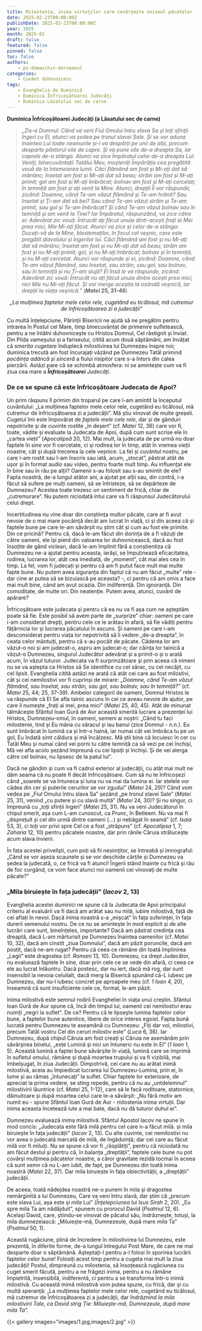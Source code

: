 ```yaml
---
title: Milostenia, inima virtuţilor care covârșește noianul păcatelor
date: 2025-02-23T00:00:00Z
publishDate: 2025-02-23T00:00:00Z
year: 2025
month: 2025-02
draft: false
featured: false
pinned: false
toc: false
authors:
    - ps-damaschin-dorneanul
categories:
    - Cuvânt duhovnicesc
tags:
    - Evanghelia de Duminică
    - Duminica Înfricoșătoarei Judecăți
    - Duminica Lăsatului sec de carne
---
```

**Duminica Înfricoșătoarei Judecăți (a Lăsatului sec de carne)**

> _„Zis-a Domnul: Când va veni Fiul Omului întru slava Sa și toți sfinții îngeri cu El, atunci va ședea pe tronul slavei Sale. Și se vor aduna înaintea Lui toate neamurile și-i va despărți pe unii de alții, precum desparte păstorul oile de capre. Și va pune oile de-a dreapta Sa, iar caprele de-a stânga. Atunci va zice Împăratul celor de-a dreapta Lui: Veniți, binecuvântații Tatălui Meu, moșteniți Împărăția cea pregătită vouă de la întemeierea lumii. Căci flămând am fost și Mi-ați dat să mănânc; însetat am fost și Mi-ați dat să beau; străin am fost și M-ați primit; gol am fost și M-ați îmbrăcat; bolnav am fost și M-ați cercetat; în temniță am fost și ați venit la Mine. Atunci, drepții Îi vor răspunde, zicând: Doamne, când Te-am văzut flămând și Te-am hrănit? Sau însetat și Ţi-am dat să bei? Sau când Te-am văzut străin și Te-am primit, sau gol și Te-am îmbrăcat? Și când Te-am văzut bolnav sau în temniță și am venit la Tine? Iar Împăratul, răspunzând, va zice către ei: Adevărat zic vouă: Întrucât ați făcut unuia dintr-acești frați ai Mei prea mici, Mie Mi-ați făcut. Atunci va zice și celor de-a stânga: Duceți-vă de la Mine, blestemaților, în focul cel veșnic, care este pregătit diavolului și îngerilor lui. Căci flămând am fost și nu Mi-ați dat să mănânc; însetat am fost și nu Mi-ați dat să beau; străin am fost și nu M-ați primit; gol, și nu M-ați îmbrăcat; bolnav și în temniță, și nu M-ați cercetat. Atunci vor răspunde și ei, zicând: Doamne, când Te-am văzut flămând, sau însetat, sau străin, sau gol, sau bolnav, sau în temniță și nu Ţi-am slujit? El însă le va răspunde, zicând: Adevărat zic vouă: Întrucât nu ați făcut unuia dintre acești prea mici, nici Mie nu Mi-ați făcut. Și vor merge aceștia la osândă veșnică, iar drepții la viața veșnică.”_ (**_Matei_ 25, 31-46**)

_<p style="text-align: center;">„La mulțimea faptelor mele celor rele, cugetând eu ticălosul, mă cutremur de înfricoșătoarea zi a judecății”</p>_

Cu multă înțelepciune, Părinții Bisericii ne ajută să ne pregătim pentru intrarea în Postul cel Mare, timp binecuvântat de primenire sufletească, pentru a ne întâlni duhovnicește cu Hristos Domnul, Cel răstignit și înviat. Din Pilda vameșului și a fariseului, citită acum două săptămâni, am învățat că _smerita cugetare_ înduplecă milostivirea lui Dumnezeu înspre noi; duminica trecută am fost încurajați văzând pe Dumnezeu Tatăl primind _pocăința adâncă și sinceră_ a fiului risipitor care s-a întors din calea pierzării. Astăzi pare că se schimbă atmosfera: ni se amintește cum va fi ziua cea mare a _**Înfricoșătoarei** Judecăți_.

### De ce se spune că este înfricoșătoare Judecata de Apoi?

Un prim răspuns îl primim din troparul pe care l-am amintit la începutul cuvântului: „La mulțimea faptelor mele celor rele, cugetând eu ticălosul, mă cutremur de înfricoșătoarea zi a judecății”. Mă știu vinovat de multe greșeli. Cugetul îmi este împovărat de _faptele mele cele rele_, dar și de gânduri nepotrivite și de cuvinte rostite „în deșert” (cf. _Matei_ 12, 36) care vor fi, toate, vădite și evaluate la Judecata de Apoi, după cum sunt scrise ele în „cartea vieții” (_Apocalipsă_ 20, 12). Mai mult, la judecata de pe urmă nu doar faptele în sine vor fi cercetate, ci și rodirea lor în timp, atât în vremea vieții noastre, cât și după trecerea la cele veșnice. La fel și cuvântul nostru, pe care l-am rostit sau l-am înscris sau iată, acum, „stocat”, păstrat atât de ușor și în format audio sau video, pentru foarte mult timp. Au influențat ele în bine sau în rău pe alții? Oamenii s-au folosit sau s-au smintit de ele? Fapta noastră, de-a lungul atâtor ani, a ajutat pe alții sau, din contră, i-a făcut să sufere pe mulți oameni, să se întristeze, să se depărteze de Dumnezeu? Acestea toate trezesc un sentiment de frică, chiar de „cutremurare”. Nu putem niciodată intui care va fi răspunsul Judecătorului celui drept.

Incertitudinea nu vine doar din conștiința multor păcate, care ar fi avut nevoie de o mai mare pocăință decât am lucrat în viață, ci și din aceea că și faptele bune pe care le-am săvârșit nu știm cât și cum au fost ele primite. Din ce pricină? Pentru că, dacă le-am făcut din dorința de a fi văzuți de către oameni, ele își pierd din valoarea lor duhovnicească, dacă au fost însoțite de gând viclean, dacă le-am împlinit fără a conștientiza că Dumnezeu ne-a ajutat pentru aceasta, iarăși, se împuținează eficacitatea, rodirea, lucrarea lor, atât cea imediată, de „moment”, cât mai ales cea în timp. La fel, vom fi judecați și pentru că am fi putut face mult mai multe fapte bune. Nu putem avea siguranța din faptul că nu am făcut „multe” rele - dar cine ar putea să se bizuiască pe aceasta? -, ci pentru că am omis a face mai mult bine, când am avut ocazia. Din indiferență. Din ignoranță. Din comoditate, de multe ori. Din neatenție. Putem avea, atunci, cuvânt de apărare?

Înfricoșătoare este judecata și pentru că ea nu va fi așa cum ne așteptăm poate să fie. Este posibil să avem parte de „surprize” chiar: oameni pe care i-am considerat drepți, pentru cele ce le arătau în afară, să fie vădiți pentru fățărnicia lor și lucrarea păcatului în ascuns. Și oameni pe care i-am desconsiderat pentru viața lor nepotrivită să îi vedem „de-a dreapta”, în ceata celor mântuiți, pentru că s-au pocăit de păcate. Căderea lor am văzut-o noi și am judecat-o, aspru am judecat-o; dar căința lor tainică a văzut-o Dumnezeu, singurul Judecător adevărat și a primit-o și o arată acum, în văzul tuturor. Judecata va fi surprinzătoare și prin aceea că nimeni nu se va aștepta ca Hristos să Se identifice cu cel sărac, cu cel necăjit, cu cel lipsit. Evanghelia citită astăzi ne arată că atât cei care au fost milostivi, cât și cei nemilostivi vor fi cuprinși de mirare: _„Doamne, când Te-am văzut flămând, sau însetat, sau străin, sau gol, sau bolnav, sau în temniță?”_ (cf. _Matei_ 25, 44; 25, 37-39). Ambelor categorii de oameni, Domnul Hristos le va răspunde că El Se afla tainic ascuns în cei ce aveau nevoie de ajutor, pe care îi numește „frați ai mei, prea mici” (_Matei_ 25, 40, 45). Atât de minunat tălmăcește Sfântul Ioan Gură de Aur această smerită lucrare a prezenței lui Hristos, Dumnezeu-omul, în oameni, semeni ai noștri: „Când tu faci milostenie, tind și Eu mâna cu săracul și iau banul (zice Domnul - n.n.). Eu sunt îmbrăcat în lumină ca și într-o haină, iar numai cât vei îmbrăca tu pe un gol, Eu îndată simt căldura și mă încălzesc. Mă știi bine că locuiesc în cer cu Tatăl Meu și numai când vei porni tu către temniță ca să vezi pe cei închiși, Mă vei afla acolo șezând împreună cu cei lipsiți și închiși. Și de vei alerga către cel bolnav, nu lipsesc de la patul lui”.

Dacă ne gândim și cum va fi cadrul exterior al judecății, cu atât mai mult ne dăm seama că nu poate fi decât înfricoșătoare. Cum să nu te înfricoșezi când „soarele se va întuneca și luna nu va mai da lumina ei. Iar stelele vor cădea din cer și puterile cerurilor se vor zgudui” (_Matei_ 24, 29)? Când vom vedea pe „Fiul Omului întru slava Sa” șezând „pe tronul slavei Sale” (_Matei_ 25, 31), venind „cu putere și cu slavă multă” (_Matei_ 24, 30)? Și nu singur, ci împreună cu „toți sfinții îngeri” (_Matei_ 25, 31). Nu va veni Judecătorul în chipul smerit, așa cum L-am cunoscut, ca Prunc, în Betleem. Nu va mai fi „disprețuit și cel din urmă dintre oameni (…) și nebăgat în seamă” (cf. _Isaia_ 53, 3), ci toți vor privi spre Cel ce a fost „străpuns” (cf. _Apocalipsa_ 1, 7; _Zaharia_ 12, 10) pentru păcatele noastre, dar prin rănile Căruia strălucește acum slava învierii.

În fața acestei priveliști, cum poți să fii nesimțitor, se întreabă și imnograful: „Când se vor așeza scaunele și se vor deschide cărțile și Dumnezeu va ședea la judecată, o, ce frică va fi atunci! Îngerii stând înainte cu frică și râu de foc curgând, ce vom face atunci noi oamenii cei vinovați de multe păcate?”

### „Mila biruiește în fața judecății” (_Iacov_ 2, 13)

Evanghelia acestei duminici ne spune că la Judecata de Apoi principalul criteriu al evaluării va fi dacă am arătat sau nu milă, iubire milostivă, față de cei aflați în nevoi. Dacă inima noastră s-a „mișcat” în fața suferinței, în fața durerii semenului nostru. De ce nu se amintește în mod explicit și de alte lucrări care sunt, bineînțeles, importante? Dacă am păstrat credința cea dreaptă, dacă L-am mărturisit pe Dumnezeu înaintea oamenilor (cf. _Matei_ 10, 32), dacă am cinstit „ziua Domnului”, dacă am păzit poruncile, dacă am postit, dacă ne-am rugat? Pentru că ceea ce rămâne din toată împlinirea „Legii” este dragostea (cf. _Romani_ 13, 10). Dumnezeu, ca drept Judecător, nu evaluează faptele în sine, doar prin cele ce se vede din afară, ci ceea ce ele au lucrat înlăuntru. Dacă postesc, dar nu iert, dacă mă rog, dar sunt insensibil la nevoia celuilalt, dacă merg la Biserică spunând că-L iubesc pe Dumnezeu, dar nu-l iubesc concret pe aproapele meu (cf. _1 Ioan_ 4, 20), înseamnă că sunt insuficiente cele ce, formal, le-am păzit.

Inima milostivă este semnul rodirii Evangheliei în viața unui creștin. Sfântul Ioan Gură de Aur spune că, încă din timpul lui, oamenii cei nemilostivi erau numiți „negri la suflet”. De ce? Pentru că le lipsește lumina faptelor celor bune, a faptelor bune autentice, libere de orice interes egoist. Fapta bună lucrată pentru Dumnezeu te aseamănă cu Dumnezeu: „Fiți dar voi, milostivi, precum Tatăl vostru Cel din ceruri milostiv este” (_Luca_ 6, 36). Iar Dumnezeu, după chipul Căruia am fost creați și Căruia ne asemănăm prin săvârșirea binelui, „este Lumină și nici un întuneric nu este în El” (_1 Ioan_ 1, 5). Această lumină a faptei bune săvârșite în viață, lumină care se imprimă în sufletul omului, rămâne și după moartea trupului și va fi vizibilă, mai îmbelșugat, în ziua Judecății. Dimpotrivă, cei care nu au arătat inimă milostivă, aceia au împiedicat lucrarea lui Dumnezeu-Lumina, prin ei, în lume și au rămas „întunecați” la suflet. Chiar faptele lor exterioare, de apreciat la prima vedere, se sting repede, pentru că nu au „untdelemnul” milostivirii lăuntrice (cf. _Matei_ 25, 1-12), care să le facă roditoare, statornice, dăinuitoare și după moartea celui care le-a săvârșit: „Nu fără motiv am numit eu - spune Sfântul Ioan Gură de Aur - milostenia inima virtuții. Dar inima aceasta încetează iute a mai bate, dacă nu dă tuturor duhul ei”.

Dumnezeu evaluează inima milostivă. Sfântul Apostol Iacov ne spune în mod concis: „Judecata este fără milă pentru cel care n-a făcut milă. și mila biruiește în fața judecății” (_Iacov_ 2, 13). Cu alte cuvinte, cei nemilostivi nu vor avea o judecată marcată de milă, de îngăduință; dar cei care au făcut milă vor fi miluiți. Nu se spune că vor fi „răsplătiți”, pentru că niciodată nu am făcut destul și pentru că, în balanța „dreptății”, faptele cele bune nu pot covârși mulțimea păcatelor noastre, a căror gravitate rezidă tocmai în aceea că sunt semn că nu L-am iubit, de fapt, pe Dumnezeu din toată inima noastră (_Matei_ 22, 37). Dar mila biruiește în fața obiectivității, a „dreptății” judecății.

De aceea, toată nădejdea noastră ne-o punem în mila și dragostea nemărginită a lui Dumnezeu, Care va veni întru slavă, dar știm că „precum este slava Lui, așa este și _mila_ Lui” (_Înțelepciunea lui Isus Sirah_ 2, 20). „Eu spre mila Ta am nădăjduit”, spunem cu prorocul David (_Psalmul_ 12, 6). Același David, care, știindu-se vinovat de păcatul său, îndrăznește, totuși, la mila dumnezeiască: „Miluiește-mă, Dumnezeule, după mare _mila_ Ta” (_Psalmul_ 50, 1).

Această rugăciune, plină de încredere în milostivirea lui Dumnezeu, este prezentă, în diferite forme, de-a lungul întregului Post Mare, de care ne mai desparte doar o săptămână. Așteptați-l pentru a-l folosi în sporirea lucrării faptelor celor bune! Folosiți acest timp pentru a cugeta mai mult la ziua judecății! Postul, dimpreună cu milostenia, să însoțească rugăciunea cu cuget smerit făcută, pentru a ne frăgezi inima, pentru a nu rămâne împietrită, insensibilă, indiferentă, ci pentru a se transforma într-o inimă milostivă. Cu această inimă milostivă vom putea spune, cu frică, dar și cu multă speranță: „La mulțimea faptelor mele celor rele, cugetând eu ticălosul, mă cutremur de înfricoșătoarea zi a judecății, dar _îndrăznind la mila milostivirii Tale, ca David strig Ție: Miluiește-mă, Dumnezeule, după mare mila Ta_”.

{{< gallery images="images/1.jpg,images/2.jpg" >}}